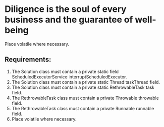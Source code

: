 # Diligence is the soul of every business and the guarantee of well-being

Place volatile where necessary.


## Requirements:
1. The Solution class must contain a private static field ScheduledExecutorService interruptScheduledExecutor.
2. The Solution class must contain a private static Thread taskThread field.
3. The Solution class must contain a private static RethrowableTask task field.
4. The RethrowableTask class must contain a private Throwable throwable field.
5. The RethrowableTask class must contain a private Runnable runnable field.
6. Place volatile where necessary.